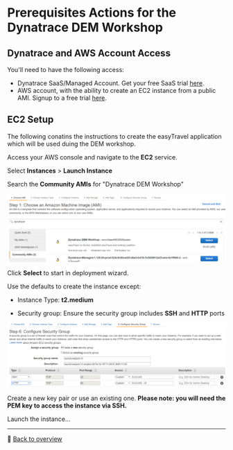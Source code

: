 # Prerequisites Actions for the Dynatrace DEM Workshop 

## Dynatrace and AWS Account Access 

You'll need to have the following access:

* Dynatrace SaaS/Managed Account. Get your free SaaS trial [here](https://www.dynatrace.com/trial/).
* AWS account, with the ability to create an EC2 instance from a public AMI. Signup to a free trial [here](https://aws.amazon.com/free/).

## EC2 Setup

The following conatins the instructions to create the easyTravel application which will be used duing the DEM workshop.

Access your AWS console and navigate to the **EC2** service.

Select **Instances** > **Launch Instance**

Search the **Community AMIs** for "Dynatrace DEM Workshop"

![Deploy](/assets/pre-publicami.png)

Click **Select** to start in deployment wizard.

Use the defaults to create the instance except:

* Instance Type: **t2.medium**
	
* Security group: Ensure the security group includes **SSH** and **HTTP** ports


![Deploy](/assets/pre-securitygroup.png)

Create a new key pair or use an existing one. **Please note: you will need the PEM key to access the instance via SSH.**

Launch the instance...

---
:arrow_up_small: [Back to overview](/README.md)

